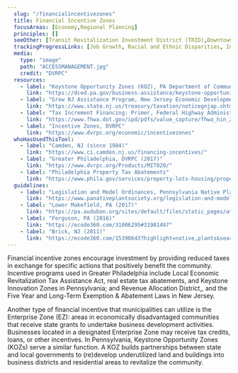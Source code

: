 ```yaml
---
  slug: "/financialincentivezones"
  title: Financial Incentive Zones
  focusAreas: [Economy,Regional Planning]
  principles: []
  seeOther: [Transit Revitalization Investment District (TRID),Downtown Management,Greenhouse Gas Overlay Zones]
  trackingProgressLinks: [Job Growth, Racial and Ethnic Disparities, Income Disparities]
  media: 
    type: "image"
    path: "ACCESSMANAGEMENT.jpg"
    credit: "DVRPC"
  resources: 
    - label: "Keystone Opportunity Zones (KOZ), PA Department of Community and Economic Development"
      link: "https://dced.pa.gov/business-assistance/keystone-opportunity-zones/"
    - label: "Grow NJ Assistance Program, New Jersey Economic Development Authority"
      link: "https://www.state.nj.us/treasury/taxation/noticegnjap.shtml#:~:text=The%20program%20is%20established%20as,149."
    - label: "Tax Increment Financing: Primer, Federal Highway Administration (FHWA, 2021)"
      link: "https://www.fhwa.dot.gov/ipd/pdfs/value_capture/fhwa_hin_21_006.pdf"
    - label: "Incentive Zones, DVRPC"
      link: "https://www.dvrpc.org/economic/incentivezones"
  whoHasUsedThisTool: 
    - label: "Camden, NJ (since 1984)"
      link: "https://www.ci.camden.nj.us/financing-incentives/"
    - label: "Greater Philadelphia, DVRPC (2017)"
      link: "https://www.dvrpc.org/Products/MIT029/"
    - label: "Philadelphia Property Tax Abatements"
      link: "https://www.phila.gov/services/property-lots-housing/property-taxes/get-real-estate-tax-relief/get-a-property-tax-abatement/"
  guidelines: 
    - label: "Legislation and Model Ordinances, Pennsylvania Native Plant Society"
      link: "https://www.panativeplantsociety.org/legislation-and-model-ordinances.html"
    - label: "Lower Makefield, PA (2017)"
      link: "https://pa.audubon.org/sites/default/files/static_pages/attachments/native-plant-ordinance-final-2017.pdf"
    - label: "Ferguson, PA (2016)"
      link: "https://ecode360.com/31006295#31981497"
    - label: "Brick, NJ (2011)"
      link: "https://ecode360.com/15390643?highlight=native,plants&searchId=6999585428632798#15390643"
---
```


Financial incentive zones encourage investment by providing reduced taxes in exchange for specific actions that positively benefit the community. Incentive programs used in Greater Philadelphia include Local Economic Revitalization Tax Assistance Act, real estate tax abatements, and Keystone Innovation Zones in Pennsylvania; and Revenue Allocation District,, and the Five Year and Long-Term Exemption & Abatement Laws in New Jersey.

Another type of financial incentive that municipalities can utilize is the Enterprise Zone (EZ): areas in economically disadvantaged communities that receive state grants to undertake business development activities. Businesses located in a designated Enterprise Zone may receive tax credits, loans, or other incentives. In Pennsylvania, Keystone Opportunity Zones (KOZs) serve a similar function. A KOZ builds partnerships between state and local governments to (re)develop underutilized land and buildings into business districts and residential areas to revitalize the community.
